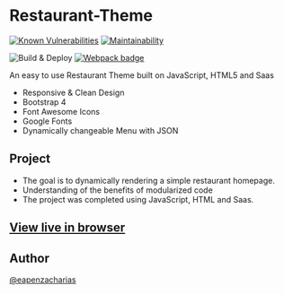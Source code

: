 # Restaurant-Theme

[![Known Vulnerabilities](https://snyk.io/test/github/eapenzacharias/Restaurant-Theme/badge.svg)](https://snyk.io/test/github/eapenzacharias/Restaurant-Theme)
[![Maintainability](https://api.codeclimate.com/v1/badges/de82ec194405f7059265/maintainability)](https://codeclimate.com/github/eapenzacharias/Restaurant-Theme/maintainability)

![Build & Deploy](https://github.com/eapenzacharias/Restaurant-Theme/workflows/Build%20&%20Deploy/badge.svg?branch=master)
[![Webpack badge](https://img.shields.io/badge/webpack-%5E4.41.6-blue.svg)](https://webpack.js.org/)


An easy to use Restaurant Theme built on JavaScript, HTML5 and Saas

* Responsive & Clean Design
* Bootstrap 4
* Font Awesome Icons
* Google Fonts
* Dynamically changeable Menu with JSON

## Project

* The goal is to dynamically rendering a simple restaurant homepage.
* Understanding of the benefits of modularized code
* The project was completed using JavaScript, HTML and Saas.

## [View live in browser](https://eapenzacharias.github.io/Restaurant-Theme)

## Author

 [@eapenzacharias](https://github.com/eapenzacharias)
